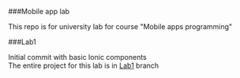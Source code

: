 ###Mobile app lab

This repo is for university lab for course "Mobile apps programming"

###Lab1

Initial commit with basic Ionic components\
The entire project for this lab is in [Lab1](https://github.com/fujinuji/app/tree/Lab1) branch